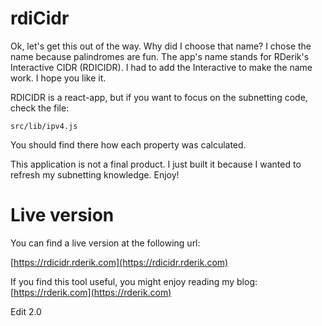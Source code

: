 # rdiCidr

Ok, let's get this out of the way. Why did I choose that name? I chose the name because palindromes are fun. The app's name stands for RDerik's Interactive  CIDR (RDICIDR). I had to add the Interactive to make the name work. I hope you like it.

RDICIDR is a react-app, but if you want to focus on the subnetting code, check the file:

```
src/lib/ipv4.js
```

You should find there how each property was calculated.

This application is not a final product. I just built it because I wanted to refresh my subnetting knowledge. Enjoy!

# Live version

You can find a live version at the following url:

[https://rdicidr.rderik.com](https://rdicidr.rderik.com)

If you find this tool useful, you might enjoy reading my blog: [https://rderik.com](https://rderik.com)

Edit 2.0
